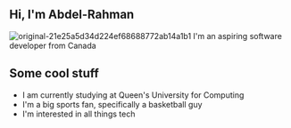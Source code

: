 ## Hi, I'm Abdel-Rahman
![original-21e25a5d34d224ef68688772ab14a1b1](https://github.com/user-attachments/assets/37e2aa32-c8f6-40ee-9367-ed1ec786bfaa)
I'm an aspiring software developer from Canada

## Some cool stuff
* I am currently studying at Queen's University for Computing
* I'm a big sports fan, specifically a basketball guy
* I'm interested in all things tech



<!--
**abdelrmobarak/abdelrmobarak** is a ✨ _special_ ✨ repository because its `README.md` (this file) appears on your GitHub profile.

Here are some ideas to get you started:

- 🔭 I’m currently working on ...
- 🌱 I’m currently learning ...
- 👯 I’m looking to collaborate on ...
- 🤔 I’m looking for help with ...
- 💬 Ask me about ...
- 📫 How to reach me: ...
- 😄 Pronouns: ...
- ⚡ Fun fact: ...
-->

